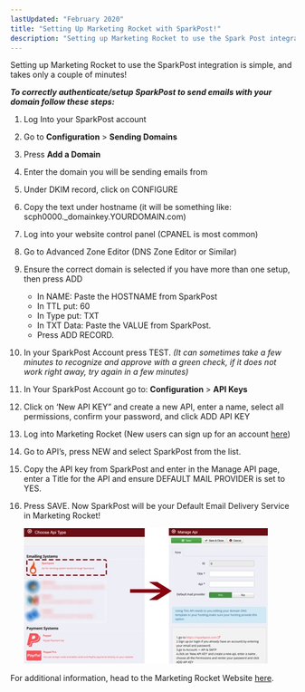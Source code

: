 ```yaml
---
lastUpdated: "February 2020"
title: "Setting Up Marketing Rocket with SparkPost!"
description: "Setting up Marketing Rocket to use the Spark Post integration is simple and takes only a couple of minutes To correctly authenticate setup SparkPost to send emails with your domain follow these steps Log Into your SparkPost account Go to Configuration Sending Domains ADD NEW DOMAIN Enter the..."
---
```


Setting up Marketing Rocket to use the SparkPost integration is simple, and takes only a couple of minutes!

***To correctly authenticate/setup SparkPost to send emails with your domain follow these steps:***

1. Log Into your SparkPost account

1. Go to **Configuration** > **Sending Domains**

1. Press **Add a Domain**

1. Enter the domain you will be sending emails from

1. Under DKIM record, click on CONFIGURE

1. Copy the text under hostname (it will be something like: scph0000._domainkey.YOURDOMAIN.com)

1. Log into your website control panel (CPANEL is most common)

1. Go to Advanced Zone Editor (DNS Zone Editor or Similar)

1. Ensure the correct domain is selected if you have more than one setup, then press ADD

    * In NAME: Paste the HOSTNAME from SparkPost
    * In TTL put: 60
    * In Type put: TXT
    * In TXT Data: Paste the VALUE from SparkPost.
    * Press ADD RECORD.

1. In your SparkPost Account press TEST. *(It can sometimes take a few minutes to recognize and approve with a green check, if it does not work right away, try again in a few minutes)*

1. In Your SparkPost Account go to: **Configuration** > **API Keys**

1. Click on ‘New API KEY” and create a new API, enter a name, select all permissions, confirm your password, and click ADD API KEY

1. Log into Marketing Rocket (New users can sign up for an account [here](https://marketing-rocket.com/pricing))

1. Go to API’s, press NEW and select SparkPost from the list.

1. Copy the API key from SparkPost and enter in the Manage API page, enter a Title for the API and ensure DEFAULT MAIL PROVIDER is set to YES.

1. Press SAVE. Now SparkPost will be your Default Email Delivery Service in Marketing Rocket!

    ![](media/marketing-rocket/marketingrocket_original.jpg)

For additional information, head to the Marketing Rocket Website [here](https://marketing-rocket.com/).
